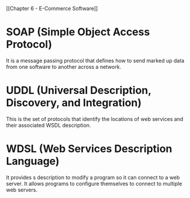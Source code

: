 
[[Chapter 6 - E-Commerce Software]]

# SOAP (S**imple** O**bject** A**ccess** P**rotocol**)
It is a message passing protocol that defines how to send marked up data from one software to another across a network.

# UDDL (U**niversal** D**escription,** D**iscovery, and** I**ntegration**)
This is the set of protocols that identify the locations of web services and their associated WSDL description.

# WDSL (W**eb** S**ervices** D**escription** L**anguage**)
It provides s description to modify a program so it can connect to a web server. It allows programs to configure themselves to connect to multiple web servers.